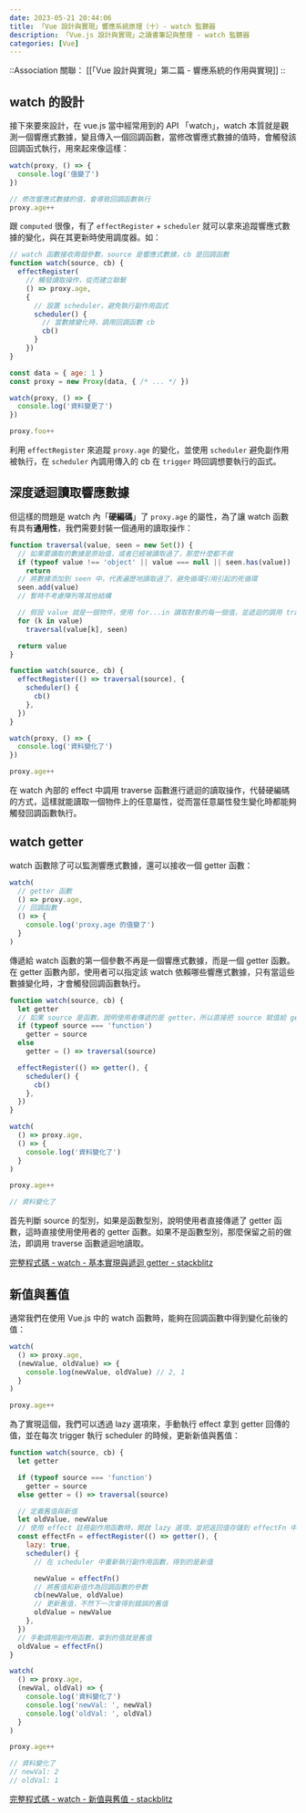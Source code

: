 ```yaml
---
date: 2023-05-21 20:44:06
title: 「Vue 設計與實現」響應系統原理（十）- watch 監聽器
description: 「Vue.js 設計與實現」之讀書筆記與整理 - watch 監聽器
categories: [Vue]
---
```


::Association
關聯： [[「Vue 設計與實現」第二篇 - 響應系統的作用與實現]]
::

## watch 的設計

接下來要來設計，在 vue.js 當中經常用到的 API 「watch」，watch 本質就是觀測一個響應式數據，變且傳入一個回調函數，當修改響應式數據的值時，會觸發該回調函式執行，用來起來像這樣：

```js [watch.js]
watch(proxy, () => {
  console.log('值變了')
})

// 修改響應式數據的值，會導致回調函數執行
proxy.age++
```

跟 `computed` 很像，有了 `effectRegister` + `scheduler` 就可以拿來追蹤響應式數據的變化，與在其更新時使用調度器。如：

```js [watch.js]
// watch 函數接收兩個參數，source 是響應式數據，cb 是回調函數
function watch(source, cb) {
  effectRegister(
    // 觸發讀取操作，從而建立聯繫
    () => proxy.age,
    {
      // 設置 scheduler，避免執行副作用函式
      scheduler() {
        // 當數據變化時，調用回調函數 cb
        cb()
      }
    })
}

const data = { age: 1 }
const proxy = new Proxy(data, { /* ... */ })

watch(proxy, () => {
  console.log('資料變更了')
})

proxy.foo++
```

利用 `effectRegister` 來追蹤 `proxy.age` 的變化，並使用 `scheduler` 避免副作用被執行，在 `scheduler` 內調用傳入的 cb 在 `trigger` 時回調想要執行的函式。

## 深度遞迴讀取響應數據

但這樣的問題是 watch 內「**硬編碼**」了 `proxy.age` 的屬性，為了讓 watch 函數有具有**通用性**，我們需要封裝一個通用的讀取操作：

```js [watch.js]
function traversal(value, seen = new Set()) {
  // 如果要讀取的數據是原始值，或者已經被讀取過了，那麼什麼都不做
  if (typeof value !== 'object' || value === null || seen.has(value))
    return
  // 將數據添加到 seen 中，代表遍歷地讀取過了，避免循環引用引起的死循環
  seen.add(value)
  // 暫時不考慮陣列等其他結構

  // 假設 value 就是一個物件，使用 for...in 讀取對象的每一個值，並遞迴的調用 traverse 進行處理
  for (k in value)
    traversal(value[k], seen)

  return value
}

function watch(source, cb) {
  effectRegister(() => traversal(source), {
    scheduler() {
      cb()
    },
  })
}

watch(proxy, () => {
  console.log('資料變化了')
})

proxy.age++
```

在 watch 內部的 effect 中調用 traverse 函數進行遞迴的讀取操作，代替硬編碼的方式，這樣就能讀取一個物件上的任意屬性，從而當任意屬性發生變化時都能夠觸發回調函數執行。

## watch getter

watch 函數除了可以監測響應式數據，還可以接收一個 getter 函數：

```js [watch.js]
watch(
  // getter 函數
  () => proxy.age,
  // 回調函數
  () => {
    console.log('proxy.age 的值變了')
  }
)
```

傳遞給 watch 函數的第一個參數不再是一個響應式數據，而是一個 getter 函數。在 getter 函數內部，使用者可以指定該 watch 依賴哪些響應式數據，只有當這些數據變化時，才會觸發回調函數執行。

```js [watch.js]
function watch(source, cb) {
  let getter
  // 如果 source 是函數，說明使用者傳遞的是 getter，所以直接把 source 賦值給 getter
  if (typeof source === 'function')
    getter = source
  else
    getter = () => traversal(source)

  effectRegister(() => getter(), {
    scheduler() {
      cb()
    },
  })
}

watch(
  () => proxy.age,
  () => {
    console.log('資料變化了')
  }
)

proxy.age++

// 資料變化了
```

首先判斷 source 的型別，如果是函數型別，說明使用者直接傳遞了 getter 函數，這時直接使用使用者的 getter 函數。如果不是函數型別，那麼保留之前的做法，即調用 traverse 函數遞迴地讀取。

[完整程式碼 - watch - 基本實現與遞迴 getter - stackblitz](https://stackblitz.com/edit/js-29tehm?file=index.js)

## 新值與舊值

通常我們在使用 Vue.js 中的 watch 函數時，能夠在回調函數中得到變化前後的值：

```js [watch.js]
watch(
  () => proxy.age,
  (newValue, oldValue) => {
    console.log(newValue, oldValue) // 2, 1
  }
)

proxy.age++
```

為了實現這個，我們可以透過 lazy 選項來，手動執行 effect 拿到 getter 回傳的值，並在每次 trigger 執行 scheduler 的時候，更新新值與舊值：

```js [watch.js]
function watch(source, cb) {
  let getter

  if (typeof source === 'function')
    getter = source
  else getter = () => traversal(source)

  // 定義舊值與新值
  let oldValue, newValue
  // 使用 effect 註冊副作用函數時，開啟 lazy 選項，並把返回值存儲到 effectFn 中以便後續手動調用
  const effectFn = effectRegister(() => getter(), {
    lazy: true,
    scheduler() {
      // 在 scheduler 中重新執行副作用函數，得到的是新值

      newValue = effectFn()
      // 將舊值和新值作為回調函數的參數
      cb(newValue, oldValue)
      // 更新舊值，不然下一次會得到錯誤的舊值
      oldValue = newValue
    },
  })
  // 手動調用副作用函數，拿到的值就是舊值
  oldValue = effectFn()
}

watch(
  () => proxy.age,
  (newVal, oldVal) => {
    console.log('資料變化了')
    console.log('newVal: ', newVal)
    console.log('oldVal: ', oldVal)
  }
)

proxy.age++

// 資料變化了
// newVal: 2
// oldVal: 1
```

[完整程式碼 - watch - 新值與舊值 - stackblitz](https://stackblitz.com/edit/js-9feci7?file=index.js)
